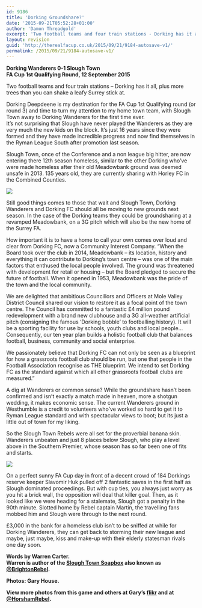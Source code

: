 ```yaml
---
id: 9186
title: 'Dorking Groundshare?'
date: '2015-09-21T05:52:28+01:00'
author: 'Damon Threadgold'
excerpt: 'Two football teams and four train stations - Dorking has it all, plus more trees than you can shake a leafy Surrey stick at.'
layout: revision
guid: 'http://therealfacup.co.uk/2015/09/21/9184-autosave-v1/'
permalink: /2015/09/21/9184-autosave-v1/
---
```


**Dorking Wanderers 0-1 Slough Town**  
 **FA Cup 1st Qualifying Round, 12 September 2015**

Two football teams and four train stations – Dorking has it all, plus more trees than you can shake a leafy Surrey stick at.

Dorking Deepdeene is my destination for the FA Cup 1st Qualifying round (or round 3) and time to turn my attention to my home town team, with Slough Town away to Dorking Wanderers for the first time ever.  
It’s not surprising that Slough have never played the Wanderers as they are very much the new kids on the block. It’s just 16 years since they were formed and they have made incredible progress and now find themselves in the Ryman League South after promotion last season.

Slough Town, once of the Conference and a non league big hitter, are now entering there 12th season homeless, similar to the other Dorking who’ve were made homeless after their old Meadowbank ground was deemed unsafe in 2013. 135 years old, they are currently sharing with Horley FC in the Combined Counties.

![](https://lh3.googleusercontent.com/-8f1HmOhRya4/Vf-MPAg9FqI/AAAAAAAAFmg/MZzTwaT2meI/s512-Ic42/21173145740_360f862d6b_k.jpg)

Still good things comes to those that wait and Slough Town, Dorking Wanderers and Dorking FC should all be moving to new grounds next season. In the case of the Dorking teams they could be groundsharing at a revamped Meadowbank, on a 3G pitch which will also be the new home of the Surrey FA.

How important it is to have a home to call your own comes over loud and clear from Dorking FC, now a Community Interest Company. “When the Board took over the club in 2014, Meadowbank – its location, history and everything it can contribute to Dorking’s town centre – was one of the main factors that enthused the local people involved. The ground was threatened with development for retail or housing – but the Board pledged to secure the future of football. When it opened in 1953, Meadowbank was the pride of the town and the local community.

We are delighted that ambitious Councillors and Officers at Mole Valley District Council shared our vision to restore it as a focal point of the town centre. The Council has committed to a fantastic £4 million pound redevelopment with a brand new clubhouse and a 3G all-weather artificial pitch (consigning the famous ‘Dorking bobble’ to footballing history). It will be a sporting facility for use by schools, youth clubs and local people…Consequently, our ten year plan builds a holistic football club that balances football, business, community and social enterprise.

We passionately believe that Dorking FC can not only be seen as a blueprint for how a grassroots football club should be run, but one that people in the Football Association recognise as THE blueprint. We intend to set Dorking FC as the standard against which all other grassroots football clubs are measured.”

A dig at Wanderers or common sense? While the groundshare hasn’t been confirmed and isn’t exactly a match made in heaven, more a shotgun wedding, it makes economic sense. The current Wanderers ground in Westhumble is a credit to volunteers who’ve worked so hard to get it to Ryman League standard and with spectacular views to boot; but its just a little out of town for my liking.

So the Slough Town Rebels were all set for the proverbial banana skin. Wanderers unbeaten and just 8 places below Slough, who play a level above in the Southern Premier, whose season has so far been one of fits and starts.

![](https://lh3.googleusercontent.com/-Mq9WyRTnhkU/Vf-MPJ-r_sI/AAAAAAAAFmk/l0GjGI8VkSg/s720-Ic42/21352525252_10c1b3b79a_k.jpg)

On a perfect sunny FA Cup day in front of a decent crowd of 184 Dorkings reserve keeper Slavomir Huk pulled off 2 fantastic saves in the first half as Slough dominated proceedings. But with cup ties, you always just worry as you hit a brick wall, the opposition will deal that killer goal. Then, as it looked like we were heading for a stalemate, Slough got a penalty in the 90th minute. Slotted home by Rebel captain Martin, the travelling fans mobbed him and Slough were through to the next round.

£3,000 in the bank for a homeless club isn’t to be sniffed at while for Dorking Wanderers, they can get back to storming their new league and maybe, just maybe, kiss and make-up with their elderly statesman rivals one day soon.

**Words by Warren Carter.**  
**Warren is author of the [Slough Town Soapbox](http://www.sloughtownsoapbox.blogspot.com/) also known as [@BrightonRebel](http://twitter.com/#%21/brightonrebel).**

**Photos: Gary House.**

**View more photos from this game and others at Gary’s [flikr](http://www.flickr.com/photos/horshamrebel/sets/72157627570730393/?page=2) and at [@HorshamRebel](https://twitter.com/HorshamRebel).**